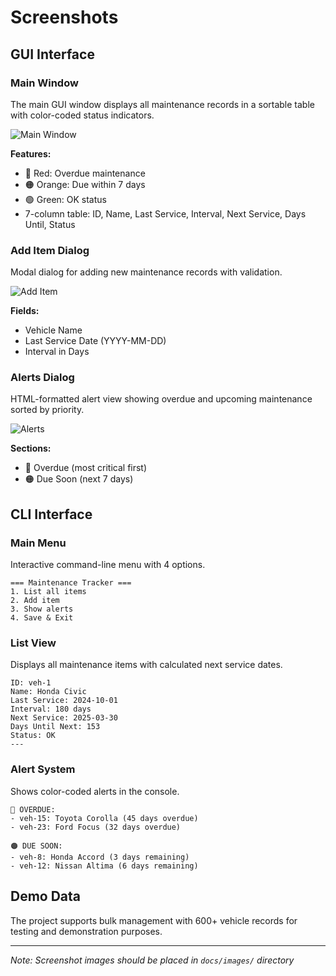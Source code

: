 # Screenshots

## GUI Interface

### Main Window
The main GUI window displays all maintenance records in a sortable table with color-coded status indicators.

![Main Window](docs/images/main-window.png)

**Features:**
- 🔴 Red: Overdue maintenance
- 🟠 Orange: Due within 7 days
- 🟢 Green: OK status
- 7-column table: ID, Name, Last Service, Interval, Next Service, Days Until, Status

### Add Item Dialog
Modal dialog for adding new maintenance records with validation.

![Add Item](docs/images/add-item-dialog.png)

**Fields:**
- Vehicle Name
- Last Service Date (YYYY-MM-DD)
- Interval in Days

### Alerts Dialog
HTML-formatted alert view showing overdue and upcoming maintenance sorted by priority.

![Alerts](docs/images/alerts-dialog.png)

**Sections:**
- 🔴 Overdue (most critical first)
- 🟠 Due Soon (next 7 days)

## CLI Interface

### Main Menu
Interactive command-line menu with 4 options.

```
=== Maintenance Tracker ===
1. List all items
2. Add item
3. Show alerts
4. Save & Exit
```

### List View
Displays all maintenance items with calculated next service dates.

```
ID: veh-1
Name: Honda Civic
Last Service: 2024-10-01
Interval: 180 days
Next Service: 2025-03-30
Days Until Next: 153
Status: OK
---
```

### Alert System
Shows color-coded alerts in the console.

```
🔴 OVERDUE:
- veh-15: Toyota Corolla (45 days overdue)
- veh-23: Ford Focus (32 days overdue)

🟠 DUE SOON:
- veh-8: Honda Accord (3 days remaining)
- veh-12: Nissan Altima (6 days remaining)
```

## Demo Data

The project supports bulk management with 600+ vehicle records for testing and demonstration purposes.

---

*Note: Screenshot images should be placed in `docs/images/` directory*
